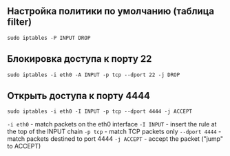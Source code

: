 ## Настройка политики по умолчанию (таблица filter)

`sudo iptables -P INPUT DROP`

## Блокировка доступа к порту 22

`sudo iptables -i eth0 -A INPUT -p tcp --dport 22 -j DROP`

## Открыть доступа к порту 4444

`sudo iptables -i eth0 -I INPUT -p tcp --dport 4444 -j ACCEPT`

`-i eth0` - match packets on the eth0 interface
`-I INPUT` - insert the rule at the top of the INPUT chain
`-p tcp` - match TCP packets only
`--dport 4444` - match packets destined to port 4444
`-j ACCEPT` - accept the packet ("jump" to ACCEPT)

